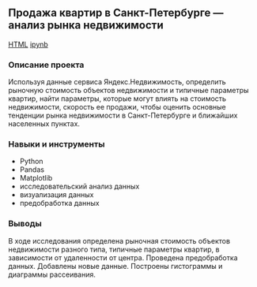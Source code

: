 ## Продажа квартир в Санкт-Петербурге — анализ рынка недвижимости

[HTML](https://github.com/salpadeine/practicum_projects/blob/main/%D0%90%D0%BD%D0%B0%D0%BB%D0%B8%D0%B7%20%D1%80%D1%8B%D0%BD%D0%BA%D0%B0%20%D0%BD%D0%B5%D0%B4%D0%B2%D0%B8%D0%B6%D0%B8%D0%BC%D0%BE%D1%81%D1%82%D0%B8/project_analysis_real_estate_market.html) [ipynb](https://github.com/salpadeine/practicum_projects/blob/main/%D0%90%D0%BD%D0%B0%D0%BB%D0%B8%D0%B7%20%D1%80%D1%8B%D0%BD%D0%BA%D0%B0%20%D0%BD%D0%B5%D0%B4%D0%B2%D0%B8%D0%B6%D0%B8%D0%BC%D0%BE%D1%81%D1%82%D0%B8/project_analysis_real_estate_market.ipynb) 

### Описание проекта
Используя данные сервиса Яндекс.Недвижимость, определить рыночную стоимость объектов недвижимости и типичные параметры квартир, найти параметры, которые могут влиять на стоимость недвижимости, скорость ее продажи, чтобы оценить основные тенденции рынка недвижимости в Санкт-Петербурге и ближайших населенных пунктах.
### Навыки и инструменты
- Python
- Pandas
- Matplotlib
- исследовательский анализ данных
- визуализация данных
- предобработка данных
### Выводы
В ходе исследования определена рыночная стоимость объектов недвижимости разного типа, типичные параметры квартир, в зависимости от удаленности от центра. Проведена предобработка данных. Добавлены новые данные. Построены гистограммы и диаграммы рассеивания.
